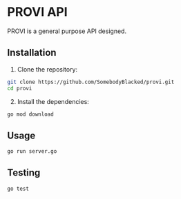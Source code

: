 # PROVI API

PROVI is a general purpose API designed.

## Installation

1. Clone the repository:

```bash
git clone https://github.com/SomebodyBlacked/provi.git
cd provi
```

2. Install the dependencies:

```bash
go mod download
```

## Usage

```bash
go run server.go
```

## Testing

```bash
go test
```
